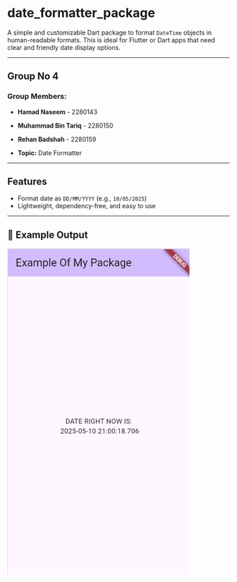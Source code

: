 # date_formatter_package

A simple and customizable Dart package to format `DateTime` objects in human-readable formats. This is ideal for Flutter or Dart apps that need clear and friendly date display options.

---

## Group No 4
### **Group Members:**
  - **Hamad Naseem** - 2280143  
  - **Muhammad Bin Tariq** - 2280150  
  - **Rehan Badshah** - 2280159
      
- **Topic:** Date Formatter

---
## Features

- Format date as `DD/MM/YYYY` (e.g., `10/05/2025`)
- Lightweight, dependency-free, and easy to use

---

## 📄 Example Output
![App Screenshot](assets/screenshot.png)


